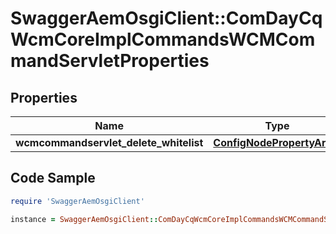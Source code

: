 # SwaggerAemOsgiClient::ComDayCqWcmCoreImplCommandsWCMCommandServletProperties

## Properties

Name | Type | Description | Notes
------------ | ------------- | ------------- | -------------
**wcmcommandservlet_delete_whitelist** | [**ConfigNodePropertyArray**](ConfigNodePropertyArray.md) |  | [optional] 

## Code Sample

```ruby
require 'SwaggerAemOsgiClient'

instance = SwaggerAemOsgiClient::ComDayCqWcmCoreImplCommandsWCMCommandServletProperties.new(wcmcommandservlet_delete_whitelist: null)
```


